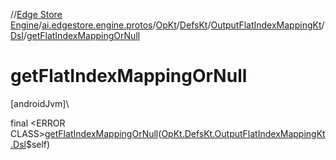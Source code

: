//[Edge Store Engine](../../../../../../index.md)/[ai.edgestore.engine.protos](../../../../index.md)/[OpKt](../../../index.md)/[DefsKt](../../index.md)/[OutputFlatIndexMappingKt](../index.md)/[Dsl](index.md)/[getFlatIndexMappingOrNull](get-flat-index-mapping-or-null.md)

# getFlatIndexMappingOrNull

[androidJvm]\

final &lt;ERROR CLASS&gt;[getFlatIndexMappingOrNull](get-flat-index-mapping-or-null.md)([OpKt.DefsKt.OutputFlatIndexMappingKt.Dsl](index.md)$self)
